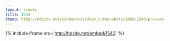 ```yaml
---
layout: sieutv
title: 1543
thumb: http://hdsite.net/contents/videos_screenshots/1000/1543/preview_360p.mp4.jpg
---
```

{% include iframe src='http://hdsite.net/embed/1543' %}
 
